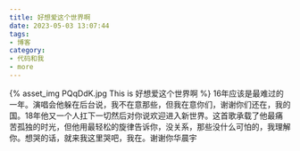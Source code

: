 ```yaml
---
title: 好想爱这个世界啊
date: 2023-05-03 13:07:44
tags:
- 博客
category:
- 代码和我
- more
---
```

{% asset_img PQqDdK.jpg This is 好想爱这个世界啊 %}
16年应该是最难过的一年。演唱会他躲在后台说，我不在意那些，但我在意你们，谢谢你们还在，我的国。18年他又一个人扛下一切然后对你说欢迎进入新世界。这首歌承载了他最痛苦孤独的时光，但他用最轻松的旋律告诉你，没关系，那些没什么可怕的，我理解你。想哭的话，就来我这里哭吧，我在。谢谢你华晨宇